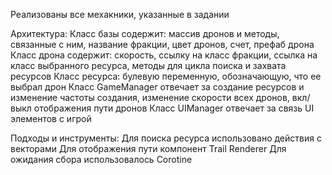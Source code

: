 Реализованы все мехакники, указанные в задании

Архитектура: 
Класс базы содержит: массив дронов и методы, связанные с ним, название фракции, цвет дронов, счет, префаб дрона
Класс дрона содержит: скорость, ссылку на класс фракции, ссылка на класс выбранного ресурса, методы для цикла поиска и захвата ресурсов
Класс ресурса: булевую переменную, обозначающую, что ее выбрал дрон
Класс GameManager отвечает за создание ресурсов и изменение частоты создания, изменение скорости всех дронов, вкл/выкл отображения пути дронов
Класс UIManager отвечает за связь UI элементов с игрой

Подходы и инструменты: 
Для поиска ресурса использовано действия с векторами
Для отображения пути компонент Trail Renderer
Для ожидания сбора использовалось Corotine
